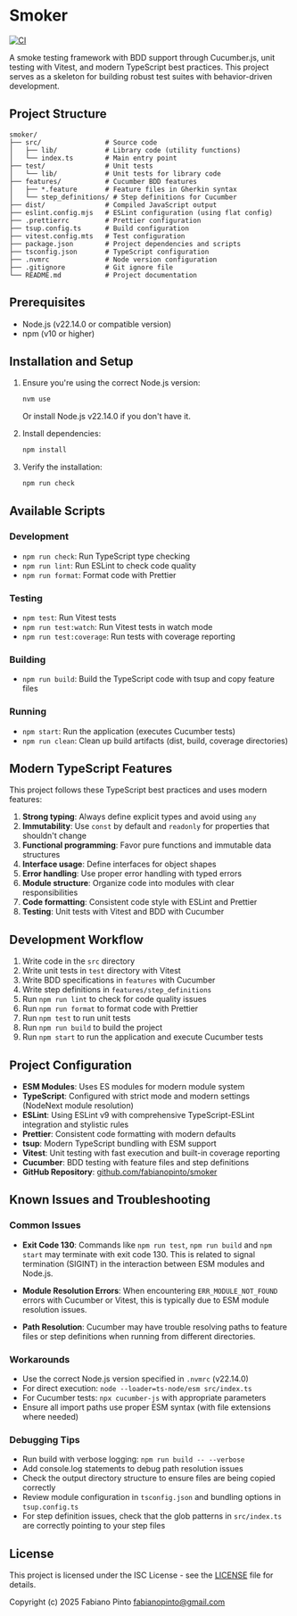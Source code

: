 # Smoker

[![CI](https://github.com/fabianopinto/smoker/actions/workflows/ci.yml/badge.svg)](https://github.com/fabianopinto/smoker/actions/workflows/ci.yml)

A smoke testing framework with BDD support through Cucumber.js, unit testing with Vitest, and modern TypeScript best practices. This project serves as a skeleton for building robust test suites with behavior-driven development.

## Project Structure

```
smoker/
├── src/                # Source code
│   ├── lib/            # Library code (utility functions)
│   └── index.ts        # Main entry point
├── test/               # Unit tests
│   └── lib/            # Unit tests for library code
├── features/           # Cucumber BDD features
│   ├── *.feature       # Feature files in Gherkin syntax
│   └── step_definitions/ # Step definitions for Cucumber
├── dist/               # Compiled JavaScript output
├── eslint.config.mjs   # ESLint configuration (using flat config)
├── .prettierrc         # Prettier configuration
├── tsup.config.ts      # Build configuration
├── vitest.config.mts   # Test configuration
├── package.json        # Project dependencies and scripts
├── tsconfig.json       # TypeScript configuration
├── .nvmrc              # Node version configuration
├── .gitignore          # Git ignore file
└── README.md           # Project documentation
```

## Prerequisites

- Node.js (v22.14.0 or compatible version)
- npm (v10 or higher)

## Installation and Setup

1. Ensure you're using the correct Node.js version:

   ```bash
   nvm use
   ```

   Or install Node.js v22.14.0 if you don't have it.

2. Install dependencies:

   ```bash
   npm install
   ```

3. Verify the installation:
   ```bash
   npm run check
   ```

## Available Scripts

### Development

- `npm run check`: Run TypeScript type checking
- `npm run lint`: Run ESLint to check code quality
- `npm run format`: Format code with Prettier

### Testing

- `npm test`: Run Vitest tests
- `npm run test:watch`: Run Vitest tests in watch mode
- `npm run test:coverage`: Run tests with coverage reporting

### Building

- `npm run build`: Build the TypeScript code with tsup and copy feature files

### Running

- `npm start`: Run the application (executes Cucumber tests)
- `npm run clean`: Clean up build artifacts (dist, build, coverage directories)

## Modern TypeScript Features

This project follows these TypeScript best practices and uses modern features:

1. **Strong typing**: Always define explicit types and avoid using `any`
2. **Immutability**: Use `const` by default and `readonly` for properties that shouldn't change
3. **Functional programming**: Favor pure functions and immutable data structures
4. **Interface usage**: Define interfaces for object shapes
5. **Error handling**: Use proper error handling with typed errors
6. **Module structure**: Organize code into modules with clear responsibilities
7. **Code formatting**: Consistent code style with ESLint and Prettier
8. **Testing**: Unit tests with Vitest and BDD with Cucumber

## Development Workflow

1. Write code in the `src` directory
2. Write unit tests in `test` directory with Vitest
3. Write BDD specifications in `features` with Cucumber
4. Write step definitions in `features/step_definitions`
5. Run `npm run lint` to check for code quality issues
6. Run `npm run format` to format code with Prettier
7. Run `npm test` to run unit tests
8. Run `npm run build` to build the project
9. Run `npm start` to run the application and execute Cucumber tests

## Project Configuration

- **ESM Modules**: Uses ES modules for modern module system
- **TypeScript**: Configured with strict mode and modern settings (NodeNext module resolution)
- **ESLint**: Using ESLint v9 with comprehensive TypeScript-ESLint integration and stylistic rules
- **Prettier**: Consistent code formatting with modern defaults
- **tsup**: Modern TypeScript bundling with ESM support
- **Vitest**: Unit testing with fast execution and built-in coverage reporting
- **Cucumber**: BDD testing with feature files and step definitions
- **GitHub Repository**: [github.com/fabianopinto/smoker](https://github.com/fabianopinto/smoker)

## Known Issues and Troubleshooting

### Common Issues

- **Exit Code 130**: Commands like `npm run test`, `npm run build` and `npm start` may terminate with exit code 130. This is related to signal termination (SIGINT) in the interaction between ESM modules and Node.js.

- **Module Resolution Errors**: When encountering `ERR_MODULE_NOT_FOUND` errors with Cucumber or Vitest, this is typically due to ESM module resolution issues.

- **Path Resolution**: Cucumber may have trouble resolving paths to feature files or step definitions when running from different directories.

### Workarounds

- Use the correct Node.js version specified in `.nvmrc` (v22.14.0)
- For direct execution: `node --loader=ts-node/esm src/index.ts`
- For Cucumber tests: `npx cucumber-js` with appropriate parameters
- Ensure all import paths use proper ESM syntax (with file extensions where needed)

### Debugging Tips

- Run build with verbose logging: `npm run build -- --verbose`
- Add console.log statements to debug path resolution issues
- Check the output directory structure to ensure files are being copied correctly
- Review module configuration in `tsconfig.json` and bundling options in `tsup.config.ts`
- For step definition issues, check that the glob patterns in `src/index.ts` are correctly pointing to your step files

## License

This project is licensed under the ISC License - see the [LICENSE](LICENSE) file for details.

Copyright (c) 2025 Fabiano Pinto <fabianopinto@gmail.com>
